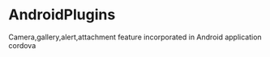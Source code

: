 # AndroidPlugins
Camera,gallery,alert,attachment  feature incorporated in Android application cordova
